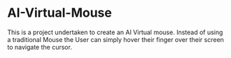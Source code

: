 # AI-Virtual-Mouse
This is a project undertaken to create an AI Virtual mouse. Instead of using a traditional Mouse the User can simply hover their finger over their screen to navigate the cursor.
